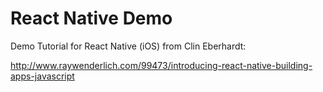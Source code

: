 React Native Demo
===================

Demo Tutorial for React Native (iOS) from Clin Eberhardt:

http://www.raywenderlich.com/99473/introducing-react-native-building-apps-javascript
